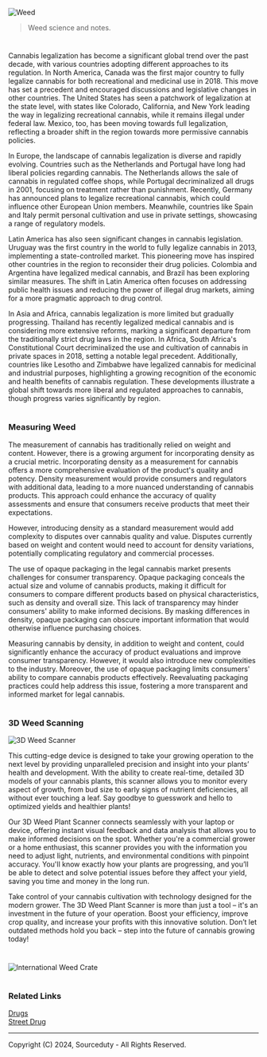 ![Weed](https://github.com/sourceduty/Cannabis/assets/123030236/1baaf71a-1023-4e8c-be6f-e5bfc2141142)

> Weed science and notes.

#

Cannabis legalization has become a significant global trend over the past decade, with various countries adopting different approaches to its regulation. In North America, Canada was the first major country to fully legalize cannabis for both recreational and medicinal use in 2018. This move has set a precedent and encouraged discussions and legislative changes in other countries. The United States has seen a patchwork of legalization at the state level, with states like Colorado, California, and New York leading the way in legalizing recreational cannabis, while it remains illegal under federal law. Mexico, too, has been moving towards full legalization, reflecting a broader shift in the region towards more permissive cannabis policies.

In Europe, the landscape of cannabis legalization is diverse and rapidly evolving. Countries such as the Netherlands and Portugal have long had liberal policies regarding cannabis. The Netherlands allows the sale of cannabis in regulated coffee shops, while Portugal decriminalized all drugs in 2001, focusing on treatment rather than punishment. Recently, Germany has announced plans to legalize recreational cannabis, which could influence other European Union members. Meanwhile, countries like Spain and Italy permit personal cultivation and use in private settings, showcasing a range of regulatory models.

Latin America has also seen significant changes in cannabis legislation. Uruguay was the first country in the world to fully legalize cannabis in 2013, implementing a state-controlled market. This pioneering move has inspired other countries in the region to reconsider their drug policies. Colombia and Argentina have legalized medical cannabis, and Brazil has been exploring similar measures. The shift in Latin America often focuses on addressing public health issues and reducing the power of illegal drug markets, aiming for a more pragmatic approach to drug control.

In Asia and Africa, cannabis legalization is more limited but gradually progressing. Thailand has recently legalized medical cannabis and is considering more extensive reforms, marking a significant departure from the traditionally strict drug laws in the region. In Africa, South Africa's Constitutional Court decriminalized the use and cultivation of cannabis in private spaces in 2018, setting a notable legal precedent. Additionally, countries like Lesotho and Zimbabwe have legalized cannabis for medicinal and industrial purposes, highlighting a growing recognition of the economic and health benefits of cannabis regulation. These developments illustrate a global shift towards more liberal and regulated approaches to cannabis, though progress varies significantly by region.

#
### Measuring Weed

The measurement of cannabis has traditionally relied on weight and content. However, there is a growing argument for incorporating density as a crucial metric. Incorporating density as a measurement for cannabis offers a more comprehensive evaluation of the product's quality and potency. Density measurement would provide consumers and regulators with additional data, leading to a more nuanced understanding of cannabis products. This approach could enhance the accuracy of quality assessments and ensure that consumers receive products that meet their expectations.

However, introducing density as a standard measurement would add complexity to disputes over cannabis quality and value. Disputes currently based on weight and content would need to account for density variations, potentially complicating regulatory and commercial processes.

The use of opaque packaging in the legal cannabis market presents challenges for consumer transparency. Opaque packaging conceals the actual size and volume of cannabis products, making it difficult for consumers to compare different products based on physical characteristics, such as density and overall size. This lack of transparency may hinder consumers' ability to make informed decisions. By masking differences in density, opaque packaging can obscure important information that would otherwise influence purchasing choices.

Measuring cannabis by density, in addition to weight and content, could significantly enhance the accuracy of product evaluations and improve consumer transparency. However, it would also introduce new complexities to the industry. Moreover, the use of opaque packaging limits consumers' ability to compare cannabis products effectively. Reevaluating packaging practices could help address this issue, fostering a more transparent and informed market for legal cannabis.

#
### 3D Weed Scanning

![3D Weed Scanner](https://github.com/user-attachments/assets/4803b3cf-0d2a-4c70-8c5f-96b989ed1c1a)

This cutting-edge device is designed to take your growing operation to the next level by providing unparalleled precision and insight into your plants’ health and development. With the ability to create real-time, detailed 3D models of your cannabis plants, this scanner allows you to monitor every aspect of growth, from bud size to early signs of nutrient deficiencies, all without ever touching a leaf. Say goodbye to guesswork and hello to optimized yields and healthier plants!

Our 3D Weed Plant Scanner connects seamlessly with your laptop or device, offering instant visual feedback and data analysis that allows you to make informed decisions on the spot. Whether you're a commercial grower or a home enthusiast, this scanner provides you with the information you need to adjust light, nutrients, and environmental conditions with pinpoint accuracy. You'll know exactly how your plants are progressing, and you’ll be able to detect and solve potential issues before they affect your yield, saving you time and money in the long run.

Take control of your cannabis cultivation with technology designed for the modern grower. The 3D Weed Plant Scanner is more than just a tool – it's an investment in the future of your operation. Boost your efficiency, improve crop quality, and increase your profits with this innovative solution. Don’t let outdated methods hold you back – step into the future of cannabis growing today!

#

![International Weed Crate](https://github.com/user-attachments/assets/affc382d-4855-43ea-9149-dd9928e0cf6e)

#
### Related Links

[Drugs](https://github.com/sourceduty/Drugs)
<br>
[Street Drug](https://chat.openai.com/g/g-Q2DJKoMxM-street-drug)

***
Copyright (C) 2024, Sourceduty - All Rights Reserved.
